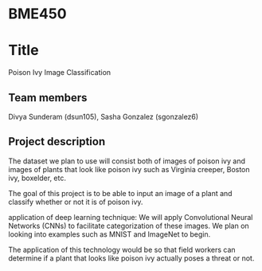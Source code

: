 # BME450
# Title
Poison Ivy Image Classification

## Team members
Divya Sunderam (dsun105), Sasha Gonzalez (sgonzalez6)

## Project description

The dataset we plan to use will consist both of images of poison ivy and images of plants that look like poison ivy such as Virginia creeper, Boston ivy, boxelder, etc.

The goal of this project is to be able to input an image of a plant and classify whether or not it is of poison ivy. 

application of deep learning technique:
We will apply Convolutional Neural Networks (CNNs) to facilitate categorization of these images. We plan on looking into examples such as MNIST and ImageNet to begin.

The application of this technology would be so that field workers can determine if a plant that looks like poison ivy actually poses a threat or not.
